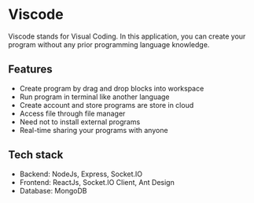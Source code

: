 # Viscode

<p>Viscode stands for Visual Coding. In this application, you can create your program without any prior programming language knowledge.

<h2>Features</h2>
<ul>
  <li>Create program by drag and drop blocks into workspace</li>
  <li>Run program in terminal like another language</li>
  <li>Create account and store programs are store in cloud</li>
  <li>Access file through file manager</li>
  <li>Need not to install external programs</li>
  <li>Real-time sharing your programs with anyone</li>
</ul>

<h2>Tech stack</h2>
<ul>
  <li>Backend: NodeJs, Express, Socket.IO</li>
  <li>Frontend: ReactJs, Socket.IO Client, Ant Design</li>
  <li>Database: MongoDB </li>
</ul>

